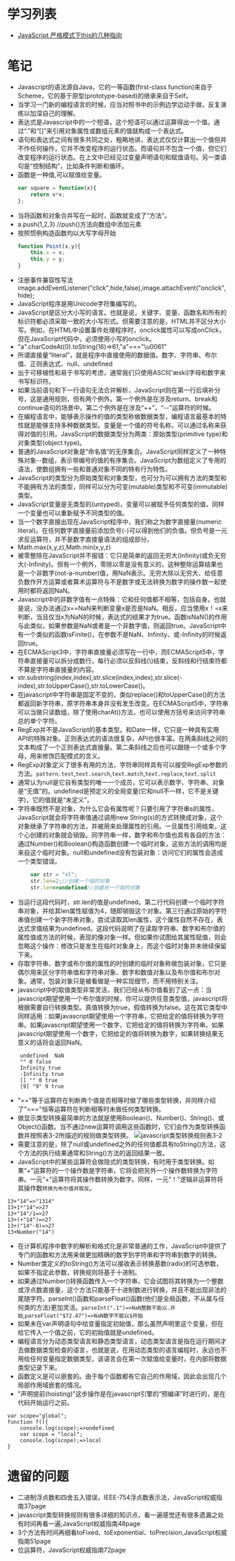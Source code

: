 # 学习列表
* [JavaScript 严格模式下this的几种指向](https://segmentfault.com/a/1190000010108912)

# 笔记
* Javascript的语法源自Java，它的一等函数(first-class function)来自于Scheme，它的基于原型(prototype-based)的继承来自于Self。
* 当学习一门新的编程语言的时候，应当对照书中的示例边学边动手做，反复演练以加深自己的理解。
* 表达式是Javascript中的一个短语，这个短语可以通过运算得出一个值。通过“.”和“[]”来引用对象属性或数组元素的值就构成一个表达式。
* 语句和表达式之间有很多共同之处，粗略地讲，表达式仅仅计算出一个值但并不作任何操作，它并不改变程序的运行状态。而语句并不包含一个值，但它们改变程序的运行状态。在上文中已经见过变量声明语句和赋值语句。另一类语句是“控制结构”，比如条件判断和循环。
* 函数是一种值,可以赋值给变量。
	```javascript
	var square = function(x){
		return x*x;
	};
	```
* 当将函数和对象合并写在一起时，函数就变成了“方法”。
* a.push(1,2,3) //push()方法向数组中添加元素
* 按照惯例构造函数均以大写字母开始
	```javascript
	function Point(x,y){
		this.x = x;
		this.y = y;
	}
	```
* 注册事件兼容性写法image.addEventListener("click",hide,false),image.attachEvent("onclick",hide);
* JavaScript程序是用Unicode字符集编写的。
* JavaScript是区分大小写的语言。也就是说，关键字、变量、函数名和所有的标识符都必须采取一致的大小写形式。但需要注意的是，HTML并不区分大小写。例如，在HTML中设置事件处理程序时，onclick属性可以写成onClick，但在JavaScript代码中，必须使用小写的onclick。
* "a".charCodeAt(0).toString(16)=>61,"a"==="\u0061"
* 所谓直接量“literal”，就是程序中直接使用的数据值。数字、字符串、布尔值、正则表达式、null、undefined
* 出于可移植性和易于书写的考虑，通常我们只使用ASCII['æski]字母和数字来书写标识符。
* 如果当前语句和下一行语句无法合并解析，JavaScript则在第一行后填补分号，这是通用规则，但有两个例外。第一个例外是在涉及return、break和continue语句的场景中。第二个例外是在涉及“++”，“--”运算符的时候。
* 在编程语言中，能够表示操作的值的类型称做数据类型，编程语言最基本的特性就是能够支持多种数据类型。变量是一个值的符号名称，可以通过名称来获得对值的引用。JavaScript的数据类型分为两类：原始类型(primitive type)和对象类型(object type)。
* 普通的JavaScript对象是“命名值”的无序集合。JavaScript同样定义了一种特殊对象--数组，表示带编号的值的有序集合。JavaScript为数组定义了专用的语法，使数组拥有一些和普通对象不同的特有行为特性。
* JavaScript的类型分为原始类型和对象类型，也可分为可以拥有方法的类型和不能拥有方法的类型，同样可以分为可变(mutable)类型和不可变(immutable)类型。
* JavaScript变量是无类型的(untyped)，变量可以被赋予任何类型的值，同样一个变量也可以重新赋予不同类型的值。
* 当一个数字直接出现在JavaScript程序中，我们称之为数字直接量(numeric literal)。在任何数字直接量前添加负号(-)可以得到他们的负值。但负号是一元求反运算符，并不是数字直接量语法的组成部分。
* Math.max(x,y,z),Math.min(x,y,z)
* 被零整除在JavaScript并不报错：它只是简单的返回无穷大(Infinity)或负无穷大(-Infinity)。但有一个例外，零除以零是没有意义的，这种整除运算结果也是一个非数字(not-a-number)值，用NaN表示。无穷大除以无穷大、给任意负数作开方运算或者算术运算符与不是数字或无法转换为数字的操作数一起使用时都将返回NaN。
* Javascript中的非数字值有一点特殊：它和任何值都不相等，包括自身。也就是说，没办法通过x==NaN来判断变量x是否是NaN。相反，应当使用x！=x来判断，当且仅当x为NaN的时候，表达式的结果才为true。函数isNaN()的作用与此类似，如果参数是NaN或者是一个非数字值，则返回true。JavaScript中有一个类似的函数isFinite()，在参数不是NaN、Infinity、或-Infinity的时候返回true。
* 在ECMAScript3中，字符串直接量必须写在一行中，而ECMAScript5中，字符串直接量可以拆分成数行，每行必须以反斜线(\\)结束，反斜线和行结束符都不算是字符串直接量的内容。
* str.substring(index,index),str.slice(index,index),str.slice(-index),str.toUpperCase(),str.toLowerCase()。
* 在javascript中字符串是固定不变的，类似replace()和toUpperCase()的方法都返回新字符串，原字符串本身并没有发生改变。在ECMAScript5中，字符串可以当做只读数组，除了使用charAt()方法，也可以使用方括号来访问字符串总的单个字符。
* RegExp并不是JavaScript的基本类型。和Date一样，它只是一种具有实用API的特殊对象。正则表达式的语法很复杂，API也很丰富。在两条斜线之间的文本构成了一个正则表达式直接量。第二条斜线之后也可以跟随一个或多个字母，用来修饰匹配模式的含义。
* RegExp对象定义了很多有用的方法，字符串同样具有可以接受RegExp参数的方法。`pattern.test`,`text.search`,`text.match`,`text.replace`,`text.split`
* 通常认为null是它自有类型的唯一一个成员，它可以表示数字、字符串、对象是“无值”的。undefined是预定义的全局变量(它和null不一样，它不是关键字)，它的值就是“未定义”。
* 字符串既然不是对象，为什么它会有属性呢？只要引用了字符串s的属性，JavaScript就会将字符串值通过调用new String(s)的方式转换成对象，这个对象继承了字符串的方法，并被用来处理属性的引用。一旦属性引用结束，这个心创建的对象就会销毁。同字符串一样，数字和布尔值也具有各自的方法：通过Number()和Boolean()构造函数创建一个临时对象，这些方法的调用均是来自这个临时对象。null和undefined没有包装对象：访问它们的属性会造成一个类型错误。
	```javascript
		var str = "xl";
		str.len=2;//创建一个临时对象
		str.len=>undefined//创建另一个临时对象
	```
* 当运行这段代码时，str.len的值是undefined。第二行代码创建一个临时字符串对象，并给其len属性赋值为4，随即销毁这个对象。第三行通过原始的字符串值创建一个新字符串对象，尝试读取其len属性，这个属性自然不存在，表达式求值结果为undefined。这段代码说明了在读取字符串、数字和布尔值的属性值或方法的时候，表现的像对象一样。但如果你试图给其属性赋值，则会忽略这个操作：修改只是发生在临时对象身上，而这个临时对象并未继续保留下来。
* 存取字符串、数字或布尔值的属性的时创建的临时对象称做包装对象，它只是偶尔用来区分字符串值和字符串对象、数字和数值对象以及布尔值和布尔对象。通常，包装对象只是被看做是一种实现细节，而不用特别关注。
* javascript中的取值类型非常灵活，我们已经从布尔值看到了这一点：当javascript期望使用一个布尔值的时候，你可以提供任意类型值，javascript将根据需要自行转换类型。真值转换为true，假值转换为false。这在其它类型中同样适用：如果javascript期望使用一个字符串，它把给定的值将转换为字符串。如果javascript期望使用一个数字，它把给定的值将转换为字符串。如果javascript期望使用一个数字，它把给定的值将转换为数字，如果转换结果无意义的话将会返回NaN。
```
	undefined  NaN
	"" 0 false
	Infinity true
	-Infinity true
	[] "" 0 true
	[9] "9" 9 true
```
* "=="等于运算符在判断两个值是否相等时做了哪些类型转换，并同样介绍了"==="恒等运算符在判断相等时未做任何类型转换。
* 做显示类型转换最简单的方法就是使用Boolean()、Number()、String()、或Object()函数。当不通过new运算符调用这些函数时，它们会作为类型转换函数并按照表3-2所描述的规则做类型转换。
![javascript类型转换规则表3-2](images/20180505001.png)
* 需要注意的是，除了null或undefined之外的任何值都具有toString()方法，这个方法的执行结果通常和String()方法的返回结果一致。
* JavaScript中的某些运算符会做隐式的类型转换，有时用于类型转换。如果“+”运算符的一个操作数是字符串，它将会把另外一个操作数转换为字符串。一元“+”运算符将其操作数转换为数字。同样，一元“！”逻辑非运算符将其操作数`转换为布尔值并取反`。
```
13+"14"=>"1314"
13+1*"14"=>27
13+"14"/1=>27
13+(+"14")=>27
13+("14"-0)=>27
13+Number("14")
```
* 在计算机程序中数字的解析和格式化是非常普通的工作，JavaScript中提供了专门的函数和方法用来做更加精确的数字到字符串和字符串到数字的转换。
* Number类定义的toString()方法可以接收表示转换基数(radix)的可选参数，如果不指定此参数，转换规则将基于十进制。
* 如果通过Number()转换函数传入一个字符串，它会试图将其转换为一个整数或浮点数直接量，这个方法只能基于十进制数进行转换，并且不能出现非法的尾随字符。parseInt()函数和parseFloat()函数(他们是全局函数，不从属与任何类的方法)更加灵活。`parseInt(".1")=>NaN整数不能以.开始`,`parseFloat("$72.47")=>NaN数字不能以$开始`
* 如果未在var声明语句中给变量指定初始值，那么虽然声明里这个变量，但在给它传入一个值之前，它的初始值就是undefined。
* 编程语言分为动态类型语言和静态类型语言，动态类型语言是指在运行期间才去做数据类型检查的语言，也就是说，在用动态类型的语言编程时，永远也不用给任何变量指定数据类型，该语言会在第一次赋值给变量时，在内部将数据类型记录下来。
* 函数定义是可以嵌套的。由于每个函数都有它自己的作用域，因此会出现几个局部作用域嵌套的情况。
* "声明提前(hoisting)"这步操作是在javascript引擎的“预编译”时进行的，是在代码开始运行之前。
```
var scope="global";
function f(){
	console.log(scope);=>undefined
	var scope = "local";
	console.log(scope);=>local
}
```

# 遗留的问题
* 二进制浮点数和四舍五入错误，IEEE-754浮点数表示法，JavaScript权威指南37page
* javascript类型转换规则有很多详细的知识点，看一遍感觉还有很多遗漏之处有时间再看一遍,JavaScript权威指南48page
* 3个方法有时间再细看toFixed、toExponential、toPrecision,JavaScript权威指南51page
* 位运算符，JavaScript权威指南72page
